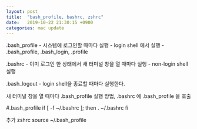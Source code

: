 ```yaml
---
layout: post
title:  "bash_profile, bashrc, zshrc"
date:   2019-10-22 21:30:15 +0900
categories: mac update
---
```


  .bash_profile
    - 시스템에 로그인할 때마다 실행
    - login shell 에서 실행
    - .bash_profile, .bash_login, .profile 

  .bashrc
    - 이미 로그인 한 상태에서 새 터미널 창을 열 때마다 실행 
    - non-login shell 실행

  .bash_logout
    - login shell을 종료할 때마다 실행한다.


새 터미널 창을 열 때마다 .bash_profile 실행 방법,
.bashrc 에 .bash_profile 을 호출



#.bash_profile
if [ -f ~/.bashrc ]; then
. ~/.bashrc
fi


추가 zshrc
source ~/.bash_profile